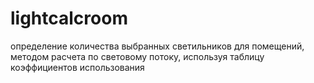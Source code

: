 # lightcalcroom
определение количества выбранных светильников для помещений, методом расчета по световому потоку,
используя таблицу коэффициентов использования
